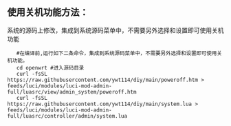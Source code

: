 ## 使用关机功能方法：
系统的源码上修改，集成到系统源码菜单中，不需要另外选择和设置即可使用关机功能
 ```Brach 
    #在编译前,运行如下二条命令，集成到系统源码菜单中，不需要另外选择和设置即可使用关机功能。
	cd openwrt #进入源码目录
    curl -fsSL https://raw.githubusercontent.com/ywt114/diy/main/poweroff.htm > feeds/luci/modules/luci-mod-admin-full/luasrc/view/admin_system/poweroff.htm 
    curl -fsSL https://raw.githubusercontent.com/ywt114/diy/main/system.lua > feeds/luci/modules/luci-mod-admin-full/luasrc/controller/admin/system.lua

 ```
